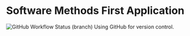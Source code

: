 # Software Methods First Application

![GitHub Workflow Status (branch)](https://img.shields.io/github/actions/workflow/status/rachaelbanks/sem/main.yml?branch=master)
Using GitHub for version control.
